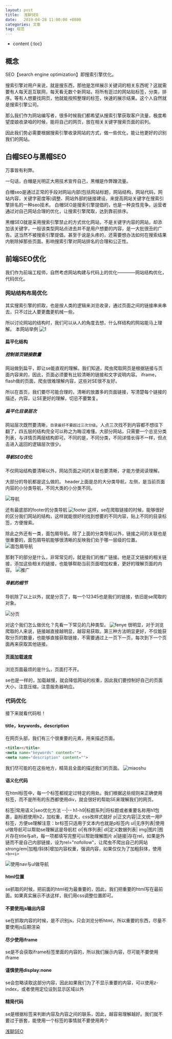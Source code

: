 ```yaml
---
layout: post
title:  浅聊SEO
date:   2019-04-28 11:00:00 +0800
categories: 文章
tag: 规范
---
```

* content
{:toc}

## 概念

SEO【search engine optimization】即搜索引擎优化。

搜索引擎对用户来说，就是搜东西，那他是怎样展示关键词的相关东西呢？这就需要有人每天逛互联网，每天看无数个新网站，将所有逛过的网站贴标签，分类，排序。等有人想要找网页，他就能按照整理的标签，快速的展示结果。这个人自然就是搜索引擎公司。

那么我们作为网站编写者，很多时候我们都希望从搜索引擎获取客户流量，极度希望度娘收录咱的时候，能将自己的网页，放在相关关键字搜索页面的前列。

因此我们势必需要根据搜索引擎收录网站的方式，做一些优化，能让他更好的识别我们的网站。

## 白帽SEO与黑帽SEO

万事皆有利弊。

一句话，白帽是光明正大用技术宣传自己，黑帽是作弊蹭流量。

白帽seo是通过正常的手段对网站内部(包括网站标题，网站结构，网站代码，网站内容，关键字密度等)调整、网站外部的链接建设，来提高网站关键字在搜索引擎排名的一种seo技术。
白帽SEO是搜索引擎提倡的，也是一种良性竞争。运营者通过对自己网站合理的优化，让搜索引擎爬取，达到靠前排序。

黑帽SEO就是采用搜索引擎禁止的方式优化网站，不是关键字内容的网站，却添加该关键字，一般该类型网站点进去并不是用户想要的内容，是一大批很丑的广告。这当然不被搜索引擎提倡，甚至于说是头疼的，还需要想办法如何在搜索结果内剔除掉那些页面。影响搜索引擎对网站排名的合理和公正性。

## 前端SEO优化

我们作为前端工程师，自然考虑网站构建与代码上的优化————网站结构优化，代码优化。

### 网站结构布局优化

其实搜索引擎的抓取，也是按人类的逻辑来浏览收录，通过页面之间的链接串来串去，只不过比人要更蠢更机械一些。

所以讨论网站的结构时，我们可以从人的角度去想，什么样结构的网站能马上理解。
本网站举例
![1](/styles/images/2021/2021-04-01-11-26-10.png)

#### 扁平化结构

##### 控制首页链接数量

网站做到扁平，即让se能直观的理解。我们知道，爬虫爬取网页是根据链接与页面内容来的，因此，页面必须要有比较清晰的链接和文字说明内容。
iframe，flash做的页面，爬虫很难理解内容，这些对SE很不友好。

所以在首页，我们要尽可能合理的，清晰的放置多的页面链接，写清楚每个链接的描述，内容，让SE更好的理解，切忌不要繁复。

##### 扁平化目录层次

网站层次既然要清晰，`目录最好不要超过三次分级`。人点三次找不到内容都不想往下翻了，四五层的结构完全可以称之为晦涩难懂。大部分网站，只需要一个总览分类列表，与详情页两层结构即可。不同的是，不同分类，不同详情长得不一样，但点击进入返回的逻辑层次很少。

##### 导航SEO优化

不仅网站结构要清晰以外，网站页面之间的关联也要清晰，才能方便阅读理解。

大部分的导航都是这么做的。
header上面是总的大分类导航，左侧，是当前页面内容的小分类导航，不同大类的小分类不同。

![导航](/styles/images/2021/导航.png)

还有最底部的footer的分类导航
![footer](/styles/images/2021/2021-04-01-11-27-39.png)
这样，se在爬取链接的时候，能够很好的区分我们网站的结构，这样就能很好的找到想要的不同内容，贴上不同的目录标签，方便搜索。

除此之外还有一类，面包屑导航。除了上面的分类导航以外，链接之间的关联也是很重要的，面包屑导航能够很清晰的反映我们处于哪一层级的位置。
![面包屑导航](/styles/images/2021/2021-04-01-11-28-07.png)

那剩下的部分是什么，非常常见的，就是我们的推广链接。他是正文链接的相关链接，添加这些相关的链接，也能够帮助当前页面增加权重，更好的理解页面的内容。
![推广](/styles/images/2021/2021-04-01-11-28-37.png)

##### 导航的细节

导航除了以上以外，就是分页了，每一个12345也是我们的链接，依旧是se爬取的对象。

![分页](/styles/images/2021/![clipboard.png](/img/bVbrSOJ).png)

对这个我们怎么做优化？先看一下常见的几种类型。
![fenye](/styles/images/2021/![clipboard.png](/img/bVbrSO5).png)
很明显，对于浏览爬取的人来说，链接越直接越明显，越容易获取。第三种方法明显更好，不仅能获取分页的数量，也能够直接获取链接，不需要通过上一页下一页，每次到下一个页面再来获取其他链接。

#### 页面加载速度

浏览页面最烦的是什么，页面打不开。

se也是一样的，加载越慢，就会降低网站的权重，因此我们要控制好自己的页面大小，注意压缩，注意服务器响应。

### 代码优化

接下来就看代码啦！

#### title，keywords，description

在网页头部，我们有三个很重要的元素，用来描述页面。

```html
<title></title>
<meta name="keywords" content="">
<meta name="description" content="">
```

我们尽可能的在这些地方，精简且全面的描述我们的页面。
![miaoshu](/styles/images/2021/![clipboard.png](/img/bVbrSTg).png)

#### 语义化代码

在html标签中，每一个标签都规定过特定的用处。我们根据这些规则来正确使用标签，而不是所有的东西都使用div，就会很好的帮助SE来理解我们的网页。

标签|常用语义|seo优化方法
--|--
h1-h9|标题系列|将标题或者重要名称用h1包裹，副标题使用h2，加权重，若显大，css改样式就好
p|正文内容|正文统一用P标签，方便se理解注意：br标签只适用于文本内也就是p标签内
ul|无序列表|使用ul做导航可以帮助se理解这是导航栏
ol|有序列表|
dl|定义数据列表|
img|图片|图片存在title与alt，每一项都填写完整可以帮助理解图片
a|链接|存在rel，如果是外链而不是自己内部链接，设为rel="nofollow"，让爬虫不爬出自己的网站
strong/em|加粗/斜体|增加内容权重，强调内容，如果仅仅为了加粗斜体，使用`<b><i>`

![使用nav与ul做导航](/styles/images/2021/2021-04-01-11-30-18.png)

#### html位置

se抓取的时候，把前面的html视为最重要的，因此，我们把重要的html写在最前面。如果真实展示不该这样，我们用css调整位置即可。

#### 不要使用js输出内容

se在抓取内容的时候，是不识别js，只会浏览分析html，所以重要的东西，尽量不要使用js后期渲染

#### 尽少使用iframe

se是不会获取iframe标签里面的内容的，所以我们展示内容，尽可能不要使用iframe

#### 谨慎使用display:none

se会忽略读取这部分内容，因此如果我们为了不显示重要的内容，可以使用z-index，或者使用定位设到显示区域以外

#### 精简代码

se是根据标签来判断内容及内容之间的联系，因此，越容易理解越好。我们就不要过于嵌套，能使用一个标签的事情就不要使用两个

[浅聊SEO](https://segmentfault.com/a/1190000019012415)
